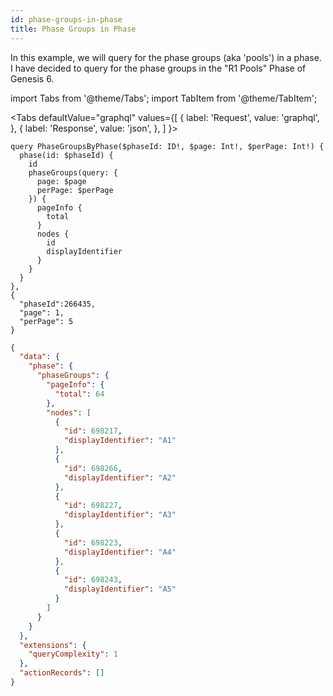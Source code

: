 ```yaml
---
id: phase-groups-in-phase
title: Phase Groups in Phase
---
```


In this example, we will query for the phase groups (aka 'pools') in a phase.
I have decided to query for the phase groups in the "R1 Pools" Phase of Genesis 6.

import Tabs from '@theme/Tabs';
import TabItem from '@theme/TabItem';

<Tabs
defaultValue="graphql"
values={[
{ label: 'Request', value: 'graphql', },
{ label: 'Response', value: 'json', },
]
}>
<TabItem value="graphql">

```gql
query PhaseGroupsByPhase($phaseId: ID!, $page: Int!, $perPage: Int!) {
  phase(id: $phaseId) {
    id
    phaseGroups(query: {
      page: $page
      perPage: $perPage
    }) {
      pageInfo {
        total
      }
      nodes {
        id
        displayIdentifier
      }
    }
  }
},
{
  "phaseId":266435,
  "page": 1,
  "perPage": 5
}
```

</TabItem>

<TabItem value="json">

```json
{
  "data": {
    "phase": {
      "phaseGroups": {
        "pageInfo": {
          "total": 64
        },
        "nodes": [
          {
            "id": 698217,
            "displayIdentifier": "A1"
          },
          {
            "id": 698266,
            "displayIdentifier": "A2"
          },
          {
            "id": 698227,
            "displayIdentifier": "A3"
          },
          {
            "id": 698223,
            "displayIdentifier": "A4"
          },
          {
            "id": 698243,
            "displayIdentifier": "A5"
          }
        ]
      }
    }
  },
  "extensions": {
    "queryComplexity": 1
  },
  "actionRecords": []
}
```

</TabItem>
</Tabs>

